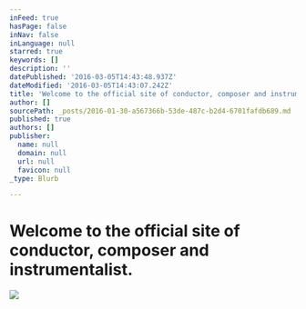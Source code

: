 ```yaml
---
inFeed: true
hasPage: false
inNav: false
inLanguage: null
starred: true
keywords: []
description: ''
datePublished: '2016-03-05T14:43:48.937Z'
dateModified: '2016-03-05T14:43:07.242Z'
title: 'Welcome to the official site of conductor, composer and instrumentalist.'
author: []
sourcePath: _posts/2016-01-30-a567366b-53de-487c-b2d4-6701fafdb689.md
published: true
authors: []
publisher:
  name: null
  domain: null
  url: null
  favicon: null
_type: Blurb

---
```

# Welcome to the official site of conductor, composer and instrumentalist.
![](https://the-grid-user-content.s3-us-west-2.amazonaws.com/6f72f00f-b42e-431f-b801-5ae87164bdcb.jpg)